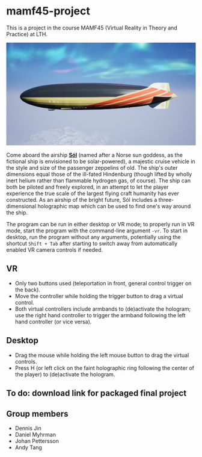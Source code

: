 # mamf45-project
This is a project in the course MAMF45 (Virtual Reality in Theory and Practice) at LTH.

![Airship in foreground, snowy mountainous landscape and aurora in background](pictures/20180522_245_airship.jpg)

Come aboard the airship **[Sól](https://en.wikipedia.org/wiki/S%C3%B3l_(sun))** (named after a Norse sun goddess, as the fictional ship is envisioned to be solar-powered), a majestic cruise vehicle in the style and size of the passenger zeppelins of old. The ship's outer dimensions equal those of the ill-fated Hindenburg (though lifted by wholly inert helium rather than flammable hydrogen gas, of course). The ship can both be piloted and freely explored, in an attempt to let the player experience the true scale of the largest flying craft humanity has ever constructed.
As an airship of the bright future, Sól includes a three-dimensional holographic map which can be used to find one's way around the ship.

The program can be run in either desktop or VR mode; to properly run in VR mode, start the program with the command-line argument `-vr`. To start in desktop, run the program without any arguments, potentially using the shortcut `Shift + Tab` after starting to switch away from automatically enabled VR camera controls if needed.

## VR
* Only two buttons used (teleportation in front, general control trigger on the back).
* Move the controller while holding the trigger button to drag a virtual control.
* Both virtual controllers include armbands to (de)activate the hologram; use the right hand controller to trigger the armband following the left hand controller (or vice versa).

## Desktop
* Drag the mouse while holding the left mouse button to drag the virtual controls.
* Press H (or left click on the faint holographic ring following the center of the player) to (de)activate the hologram.

## To do: download link for packaged final project

## Group members
* Dennis Jin
* Daniel Myhrman
* Johan Pettersson
* Andy Tang
